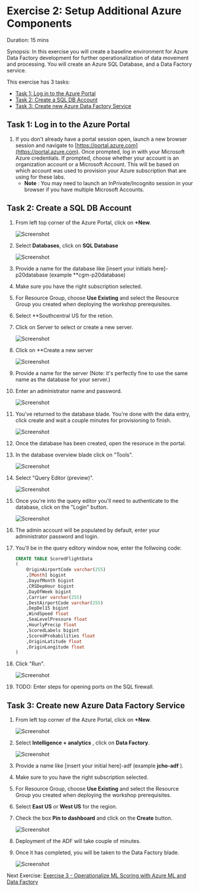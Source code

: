 # Exercise 2: Setup Additional Azure Components

Duration: 15 mins

Synopsis: In this exercise you will create a baseline environment for Azure Data Factory development for further operationalization of data movement and processing. You will create an Azure SQL Database, and a Data Factory service.

This exercise has 3 tasks:

* [Task 1: Log in to the Azure Portal](#task-1-log-in-to-the-azure-portal)
* [Task 2: Create a SQL DB Account](#task-2-create-a-sql-db-account)
* [Task 3: Create new Azure Data Factory Service](#task-3-create-new-azure-data-factory-service)

## Task 1: Log in to the Azure Portal

1. If you don't already have a portal session open, launch a new browser session and navigate to [https://portal.azure.com](https://portal.azure.com). Once prompted, log in with your Microsoft Azure credentials. If prompted, choose whether your account is an organization account or a Microsoft Account.  This will be based on which account was used to provision your Azure subscription that are using for these labs.
   - **Note** : You may need to launch an InPrivate/Incognito session in your browser if you have multiple Microsoft Accounts.

## Task 2: Create a SQL DB Account

1. From left top corner of the Azure Portal, click on **+New**.

    ![Screenshot](images/ex02_create_new_azure_data_factory_service_0.png)

1.  Select **Databases**, click on **SQL Database**

    ![Screenshot](images/ex02_create_azure_sql_db_0.png)

1. Provide a name for the database like [insert your initials here]-p20database (example **cgm-p20database)
2. Make sure you have the right subscription selected.
3. For Resource Group, choose **Use Existing** and select the Resource Group you created when deploying the workshop prerequisites.
4. Select **Southcentral US for the retion.
5. Click on Server to select or create a new server.

    ![Screenshot](images/ex02_create_azure_sql_db_1.png)

1. Click on **Create a new server

    ![Screenshot](images/ex02_create_azure_sql_db_2.png)

1. Provide a name for the server (Note: it's perfectly fine to use the same name as the database for your server.)
2. Enter an administrator name and password.

    ![Screenshot](images/ex02_create_azure_sql_db_3.png)
 
1. You've returned to the database blade.  You're done with the data entry, click create and wait a couple minutes for provisioning to finish.

    ![Screenshot](images/ex02_create_azure_sql_db_4.png)

1. Once the database has been created, open the resoruce in the portal.
2. In the database overview blade click on "Tools".

    ![Screenshot](images/ex02_create_azure_sql_db_5.png)

1. Select "Query Editor (preview)".

    ![Screenshot](images/ex02_create_azure_sql_db_6.png)

1. Once you're into the query editor you'll need to authenticate to the database, click on the "Login" button.

    ![Screenshot](images/ex02_create_azure_sql_db_7.png)

1. The admin account will be populated by default, enter your administrator password and login.
2. You'll be in the query editory window now, enter the follwoing code: 

    ```sql
	CREATE TABLE ScoredFlightData
	(
		OriginAirportCode varchar(255)
		,[Month] bigint
		,DayofMonth bigint
		,CRSDepHour bigint
		,DayOfWeek bigint
		,Carrier varchar(255)
		,DestAirportCode varchar(255)
		,DepDel15 bigint
		,WindSpeed float
		,SeaLevelPressure float
		,HourlyPrecip float
		,ScoredLabels bigint
		,ScoredProbabilities float
		,OriginLatitude float
		,OriginLongitude float
	)

    ```
1. Click "Run".

    ![Screenshot](images/ex02_create_azure_sql_db_8.png)

1. TODO:  Enter steps for opening ports on the SQL firewall.


## Task 3: Create new Azure Data Factory Service

1. From left top corner of the Azure Portal, click on **+New**.

    ![Screenshot](images/ex02_create_new_azure_data_factory_service_0.png)

1. Select **Intelligence + analytics** , click on **Data Factory**.

    ![Screenshot](images/ex02_create_new_azure_data_factory_service_1.png)

1. Provide a name like [insert your initial here]-adf (example **jcho-adf** ).
2. Make sure to you have the right subscription selected.
3. For Resource Group, choose **Use Existing** and select the Resource Group you created when deploying the workshop prerequisites.
4. Select **East US** or **West US** for the region.
5. Check the box **Pin to dashboard** and click on the **Create** button.

    ![Screenshot](images/ex02_create_new_azure_data_factory_service_2.png)

1. Deployment of the ADF will take couple of minutes.
2. Once it has completed, you will be taken to the Data Factory blade.

    ![Screenshot](images/ex02_create_new_azure_data_factory_service_3.png)

Next Exercise: [Exercise 3 - Operationalize ML Scoring with Azure ML and Data Factory](03_Exercise_3_-_Operationalize_ML_Scoring_with_Azure_ML_and_Data_Factory.md)

